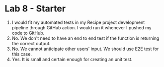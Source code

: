 # Lab 8 - Starter
1. I would fit my automated tests in my Recipe project development pipeline through GitHub action. I would run it whenever I pushed my code to GitHub. 
2. No. We don't need to have an end to end test if the function is returning the correct output.
3. No. We cannot anticipate other users' input. We should use E2E test for this case.
4. Yes. It is small and certain enough for creating an unit test.